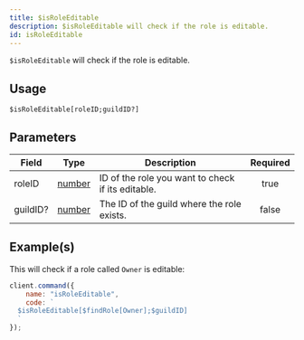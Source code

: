```yaml
---
title: $isRoleEditable
description: $isRoleEditable will check if the role is editable.
id: isRoleEditable
---
```


`$isRoleEditable` will check if the role is editable.

## Usage

```aoi
$isRoleEditable[roleID;guildID?]
```

## Parameters

| Field    | Type                                                                                              | Description                                       | Required |
| -------- | ------------------------------------------------------------------------------------------------- | ------------------------------------------------- | :------: |
| roleID   | [number](https://developer.mozilla.org/en-US/docs/Web/JavaScript/Reference/Global_Objects/Number) | ID of the role you want to check if its editable. |   true   |
| guildID? | [number](https://developer.mozilla.org/en-US/docs/Web/JavaScript/Reference/Global_Objects/Number) | The ID of the guild where the role exists.        |  false   |

## Example(s)

This will check if a role called `Owner` is editable:

```javascript
client.command({
    name: "isRoleEditable",
    code: `
  $isRoleEditable[$findRole[Owner];$guildID]
  `
});
```
